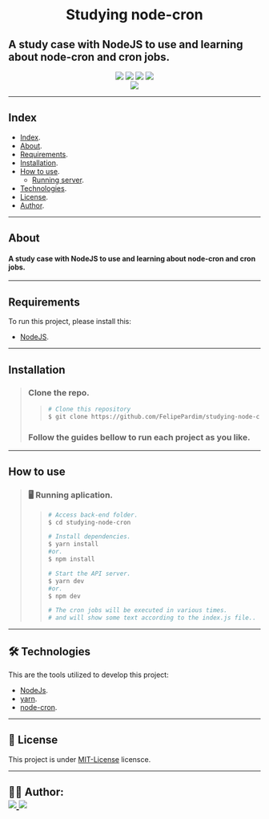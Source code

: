 <h1 align="center">
    Studying node-cron
</h1>

## A study case with NodeJS  to use and learning about node-cron and cron jobs.


<p align="center">
	<img src="https://img.shields.io/github/stars/FelipePardim/studying-node-cron" />
    <img src="https://img.shields.io/github/forks/FelipePardim/studying-node-cron" />
    <img src="https://img.shields.io/github/issues/FelipePardim/studying-node-cron" />
    <img src="https://img.shields.io/github/license/FelipePardim/studying-node-cron" />
    <br>
    <img src="https://img.shields.io/badge/Node.JS-grey?logo=node.js" />
</p>

---

## Index
- [Index](#index).
- [About](#about).
- [Requirements](#requirements).
- [Installation](#installation).
- [How to use](#how-to-use).
    - [Running server](#running-server).
- [Technologies](#technologies).
- [License](#license).
- [Author](#author).
---

<!-- Sobre o projeto -->
## About
#### A study case with NodeJS  to use and learning about node-cron and cron jobs.

---

## Requirements

To run this project, please install this:

- [NodeJS](https://nodejs.org/en/).

---

<!-- Explicação da instação ou uso -->
## Installation
> ### Clone the repo.
>>   ```bash
>>  # Clone this repository
>>  $ git clone https://github.com/FelipePardim/studying-node-cron
>>   ```
> ### Follow the guides bellow to run each project as you like.

---

## How to use
><h3 id="running-server">
>   🖥️ Running aplication.
></h3>
>
>> ```bash
>># Access back-end folder.
>> $ cd studying-node-cron
>>
>># Install dependencies.
>>$ yarn install
>>#or.
>>$ npm install
>>
>># Start the API server.
>>$ yarn dev
>>#or.
>>$ npm dev
>>
>># The cron jobs will be executed in various times.
>># and will show some text according to the index.js file..
>>
>>```
>
---

<h2 id="technologies">
    🛠 Technologies
</h2>

This are the tools utilized to develop this project:

- [NodeJs](https://nodejs.org/en/).
- [yarn](https://yarnpkg.com/).
- [node-cron](https://www.npmjs.com/package/node-cron).

---

<!-- Licença do projeto -->
<h2 id="license">
    📝 License 
</h2>

This project is under [MIT-License](https://github.com/FelipePardim/studying-node-cron/LICENSE.md) licensce.

---

<!-- Sobre mim ou os autores -->
<h2 id="author">
    👨‍💻 Author:
    <div>
        <a href="https://github.com/FelipePardim" margin="10px">
            <img src="https://img.shields.io/badge/GitHub-FelipePardim-6f42c1?logo=github"/>
        </a>
        <a alt="Felipe Pardim" href="https://www.linkedin.com/in/felipe-pardim">
            <img src="https://img.shields.io/badge/LinkedIn-Felipe%20Pardim-blue?logo=linkedin"/>
        </a>
    </div>
</h2>
